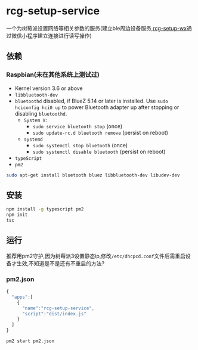 # rcg-setup-service
一个为树莓派设置网络等相关参数的服务(建立ble周边设备服务,[rcg-setup-wx](http://git.jkr3.com/Laputa/rcg-setup-wx.git)通过微信小程序建立连接进行读写操作)
## 依赖

### Raspbian(未在其他系统上测试过)

 * Kernel version 3.6 or above
 * ```libbluetooth-dev```
 * ```bluetoothd``` disabled, if BlueZ 5.14 or later is installed. Use ```sudo hciconfig hci0 up``` to power Bluetooth adapter up after stopping or disabling ```bluetoothd```.
    * ```System V```:
      * ```sudo service bluetooth stop``` (once)
      * ```sudo update-rc.d bluetooth remove``` (persist on reboot)
    * ```systemd```
      * ```sudo systemctl stop bluetooth``` (once)
      * ```sudo systemctl disable bluetooth``` (persist on reboot)
* ```typeScript```
* ```pm2```        

```sh
sudo apt-get install bluetooth bluez libbluetooth-dev libudev-dev
```
## 安装
```sh
npm install -g typescript pm2
npm init
tsc
```
## 运行
推荐用pm2守护,因为树莓派3设置静态ip,修改```/etc/dhcpcd.conf```文件后需重启设备才生效,不知道是不是还有不重启的方法?
### pm2.json
```javascript
{
  "apps":[
    {
      "name":"rcg-setup-service",
      "script":"dist/index.js"
    }
  ]
}
```
```sh
pm2 start pm2.json
```
